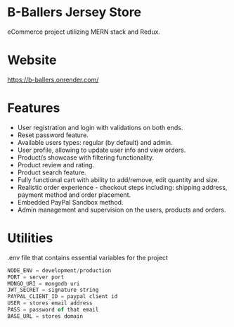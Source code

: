 # B-Ballers Jersey Store

eCommerce project utilizing MERN stack and Redux.

# Website

https://b-ballers.onrender.com/

# Features

- User registration and login with validations on both ends.
- Reset password feature.
- Available users types: regular (by default) and admin.
- User profile, allowing to update user info and view orders.
- Product/s showcase with filtering functionality.
- Product review and rating.
- Product search feature.
- Fully functional cart with ability to add/remove, edit quantity and size.
- Realistic order experience - checkout steps including: shipping address, payment method and order placement.
- Embedded PayPal Sandbox method.
- Admin management and supervision on the users, products and orders.

# Utilities

.env file that contains essential variables for the project

```javascript
NODE_ENV = development/production
PORT = server port
MONGO_URI = mongodb uri
JWT_SECRET = signature string
PAYPAL_CLIENT_ID = paypal client id
USER = stores email address
PASS = password of that email
BASE_URL = stores domain
```
